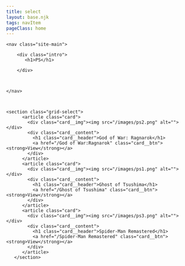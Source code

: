 ```yaml
---
title: select
layout: base.njk
tags: navItem
pageClass: home
---
```




    <nav class="site-main">

        <div class="intro">
           <h1>PS</h1>

        </div>



    </nav>



    <section class="grid-select">
          <article class="card">
            <div class="card__img"><img src="/images/ps2.png" alt=""></div>
            <div class="card__content">
              <h1 class="card__header">God of War: Ragnarok</h1>
              <a href="/God of War:Ragnarok" class="card__btn"><strong>View</strong></a>
            </div>
          </article>
          <article class="card">
            <div class="card__img"><img src="/images/ps1.png" alt=""></div>
            <div class="card__content">
              <h1 class="card__header">Ghost of Tsushima</h1>
              <a href="/Ghost of Tsushima" class="card__btn"><strong>View</strong></a>
            </div>
          </article>
          <article class="card">
            <div class="card__img"><img src="/images/ps3.png" alt=""></div>
            <div class="card__content">
              <h1 class="card__header">Spider-Man Remastered</h1>
              <a href="/Spider-Man Remastered" class="card__btn"><strong>View</strong></a>
            </div>
          </article>
       </section>




       
